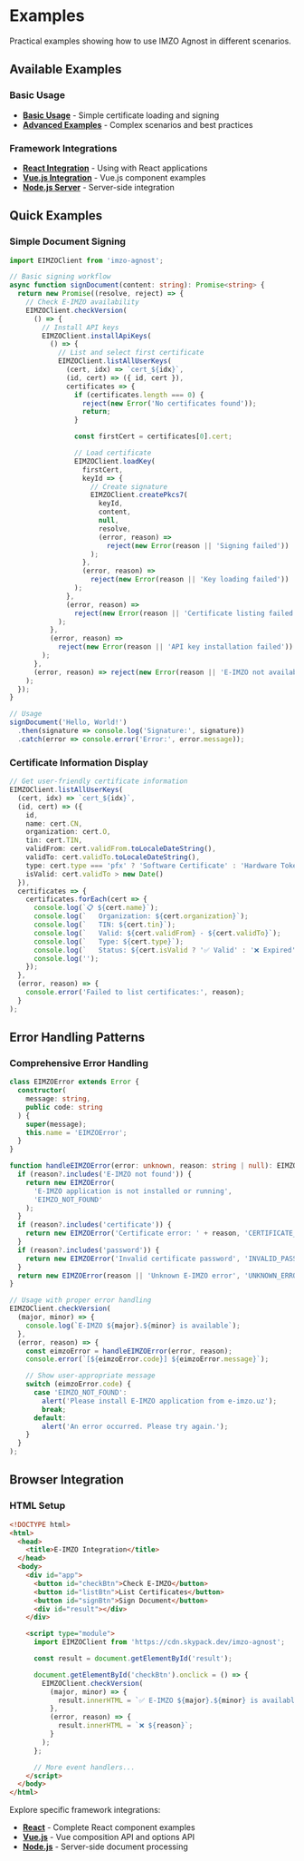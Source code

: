 # Examples

Practical examples showing how to use IMZO Agnost in different scenarios.

## Available Examples

### Basic Usage

- **[Basic Usage](/examples/basic-usage)** - Simple certificate loading and
  signing
- **[Advanced Examples](/examples/advanced)** - Complex scenarios and best
  practices

### Framework Integrations

- **[React Integration](/examples/react)** - Using with React applications
- **[Vue.js Integration](/examples/vue)** - Vue.js component examples
- **[Node.js Server](/examples/nodejs)** - Server-side integration

## Quick Examples

### Simple Document Signing

```typescript
import EIMZOClient from 'imzo-agnost';

// Basic signing workflow
async function signDocument(content: string): Promise<string> {
  return new Promise((resolve, reject) => {
    // Check E-IMZO availability
    EIMZOClient.checkVersion(
      () => {
        // Install API keys
        EIMZOClient.installApiKeys(
          () => {
            // List and select first certificate
            EIMZOClient.listAllUserKeys(
              (cert, idx) => `cert_${idx}`,
              (id, cert) => ({ id, cert }),
              certificates => {
                if (certificates.length === 0) {
                  reject(new Error('No certificates found'));
                  return;
                }

                const firstCert = certificates[0].cert;

                // Load certificate
                EIMZOClient.loadKey(
                  firstCert,
                  keyId => {
                    // Create signature
                    EIMZOClient.createPkcs7(
                      keyId,
                      content,
                      null,
                      resolve,
                      (error, reason) =>
                        reject(new Error(reason || 'Signing failed'))
                    );
                  },
                  (error, reason) =>
                    reject(new Error(reason || 'Key loading failed'))
                );
              },
              (error, reason) =>
                reject(new Error(reason || 'Certificate listing failed'))
            );
          },
          (error, reason) =>
            reject(new Error(reason || 'API key installation failed'))
        );
      },
      (error, reason) => reject(new Error(reason || 'E-IMZO not available'))
    );
  });
}

// Usage
signDocument('Hello, World!')
  .then(signature => console.log('Signature:', signature))
  .catch(error => console.error('Error:', error.message));
```

### Certificate Information Display

```typescript
// Get user-friendly certificate information
EIMZOClient.listAllUserKeys(
  (cert, idx) => `cert_${idx}`,
  (id, cert) => ({
    id,
    name: cert.CN,
    organization: cert.O,
    tin: cert.TIN,
    validFrom: cert.validFrom.toLocaleDateString(),
    validTo: cert.validTo.toLocaleDateString(),
    type: cert.type === 'pfx' ? 'Software Certificate' : 'Hardware Token',
    isValid: cert.validTo > new Date()
  }),
  certificates => {
    certificates.forEach(cert => {
      console.log(`📋 ${cert.name}`);
      console.log(`   Organization: ${cert.organization}`);
      console.log(`   TIN: ${cert.tin}`);
      console.log(`   Valid: ${cert.validFrom} - ${cert.validTo}`);
      console.log(`   Type: ${cert.type}`);
      console.log(`   Status: ${cert.isValid ? '✅ Valid' : '❌ Expired'}`);
      console.log('');
    });
  },
  (error, reason) => {
    console.error('Failed to list certificates:', reason);
  }
);
```

## Error Handling Patterns

### Comprehensive Error Handling

```typescript
class EIMZOError extends Error {
  constructor(
    message: string,
    public code: string
  ) {
    super(message);
    this.name = 'EIMZOError';
  }
}

function handleEIMZOError(error: unknown, reason: string | null): EIMZOError {
  if (reason?.includes('E-IMZO not found')) {
    return new EIMZOError(
      'E-IMZO application is not installed or running',
      'EIMZO_NOT_FOUND'
    );
  }
  if (reason?.includes('certificate')) {
    return new EIMZOError('Certificate error: ' + reason, 'CERTIFICATE_ERROR');
  }
  if (reason?.includes('password')) {
    return new EIMZOError('Invalid certificate password', 'INVALID_PASSWORD');
  }
  return new EIMZOError(reason || 'Unknown E-IMZO error', 'UNKNOWN_ERROR');
}

// Usage with proper error handling
EIMZOClient.checkVersion(
  (major, minor) => {
    console.log(`E-IMZO ${major}.${minor} is available`);
  },
  (error, reason) => {
    const eimzoError = handleEIMZOError(error, reason);
    console.error(`[${eimzoError.code}] ${eimzoError.message}`);

    // Show user-appropriate message
    switch (eimzoError.code) {
      case 'EIMZO_NOT_FOUND':
        alert('Please install E-IMZO application from e-imzo.uz');
        break;
      default:
        alert('An error occurred. Please try again.');
    }
  }
);
```

## Browser Integration

### HTML Setup

```html
<!DOCTYPE html>
<html>
  <head>
    <title>E-IMZO Integration</title>
  </head>
  <body>
    <div id="app">
      <button id="checkBtn">Check E-IMZO</button>
      <button id="listBtn">List Certificates</button>
      <button id="signBtn">Sign Document</button>
      <div id="result"></div>
    </div>

    <script type="module">
      import EIMZOClient from 'https://cdn.skypack.dev/imzo-agnost';

      const result = document.getElementById('result');

      document.getElementById('checkBtn').onclick = () => {
        EIMZOClient.checkVersion(
          (major, minor) => {
            result.innerHTML = `✅ E-IMZO ${major}.${minor} is available`;
          },
          (error, reason) => {
            result.innerHTML = `❌ ${reason}`;
          }
        );
      };

      // More event handlers...
    </script>
  </body>
</html>
```

Explore specific framework integrations:

- **[React](/examples/react)** - Complete React component examples
- **[Vue.js](/examples/vue)** - Vue composition API and options API
- **[Node.js](/examples/nodejs)** - Server-side document processing
